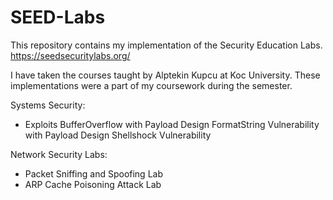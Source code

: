 # SEED-Labs

This repository contains my implementation of the Security Education Labs. https://seedsecuritylabs.org/

I have taken the courses taught by Alptekin Kupcu at Koc University. These implementations were a part of my coursework during the semester.

Systems Security: 
* Exploits BufferOverflow with Payload Design FormatString Vulnerability with Payload Design Shellshock Vulnerability

Network Security Labs: 
* Packet Sniffing and Spoofing Lab 
* ARP Cache Poisoning Attack Lab

